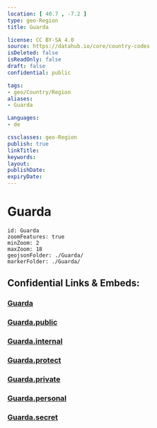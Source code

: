 ```yaml
---
location: [ 40.7 , -7.2 ] 
type: geo-Region
title: Guarda

license: CC BY-SA 4.0
source: https://datahub.io/core/country-codes
isDeleted: false
isReadOnly: false
draft: false
confidential: public

tags:
- geo/Country/Region
aliases:
- Guarda

Languages:
- de

cssclasses: geo-Region
publish: true
linkTitle: 
keywords: 
layout: 
publishDate: 
expiryDate: 
---
```


# Guarda

```leaflet
id: Guarda
zoomFeatures: true 
minZoom: 2 
maxZoom: 18
geojsonFolder: ./Guarda/
markerFolder: ./Guarda/
```


## Confidential Links & Embeds: 

### [Guarda](/_Standards/Earth/Continent/Europe/Europe~South/Portugal/Districts~Portugal/Guarda.md) 

### [Guarda.public](/_public/Earth/Continent/Europe/Europe~South/Portugal/Districts~Portugal/Guarda.public.md) 

### [Guarda.internal](/_internal/Earth/Continent/Europe/Europe~South/Portugal/Districts~Portugal/Guarda.internal.md) 

### [Guarda.protect](/_protect/Earth/Continent/Europe/Europe~South/Portugal/Districts~Portugal/Guarda.protect.md) 

### [Guarda.private](/_private/Earth/Continent/Europe/Europe~South/Portugal/Districts~Portugal/Guarda.private.md) 

### [Guarda.personal](/_personal/Earth/Continent/Europe/Europe~South/Portugal/Districts~Portugal/Guarda.personal.md) 

### [Guarda.secret](/_secret/Earth/Continent/Europe/Europe~South/Portugal/Districts~Portugal/Guarda.secret.md)

